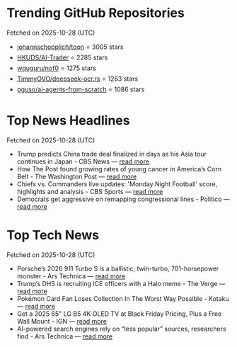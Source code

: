 # Trending GitHub Repositories
Fetched on 2025-10-28 (UTC)

- [johannschopplich/toon](https://github.com/johannschopplich/toon) ⭐ 3005 stars
- [HKUDS/AI-Trader](https://github.com/HKUDS/AI-Trader) ⭐ 2285 stars
- [wquguru/nof0](https://github.com/wquguru/nof0) ⭐ 1275 stars
- [TimmyOVO/deepseek-ocr.rs](https://github.com/TimmyOVO/deepseek-ocr.rs) ⭐ 1263 stars
- [pguso/ai-agents-from-scratch](https://github.com/pguso/ai-agents-from-scratch) ⭐ 1086 stars

# Top News Headlines
Fetched on 2025-10-28 (UTC)
- Trump predicts China trade deal finalized in days as his Asia tour continues in Japan - CBS News — [read more](https://www.cbsnews.com/news/trump-china-trade-deal-asia-tour-continues-japan-sanae-takaichi/)
- How The Post found growing rates of young cancer in America’s Corn Belt - The Washington Post — [read more](https://www.washingtonpost.com/health/2025/10/27/iowa-cancer-analysis-methodology/)
- Chiefs vs. Commanders live updates: 'Monday Night Football' score, highlights and analysis - CBS Sports — [read more](https://www.cbssports.com/nfl/news/chiefs-vs-commanders-live-updates-score-analysis-highlights-monday-night-football/live/)
- Democrats get aggressive on remapping congressional lines - Politico — [read more](https://www.politico.com/news/2025/10/27/democrats-get-aggressive-on-remapping-congressional-lines-00624231)

# Top Tech News
Fetched on 2025-10-28 (UTC)
- Porsche’s 2026 911 Turbo S is a ballistic, twin-turbo, 701-horsepower monster - Ars Technica — [read more](https://arstechnica.com/cars/2025/10/porsches-2026-911-turbo-s-is-a-ballistic-twin-turbo-701-horsepower-monster/)
- Trump’s DHS is recruiting ICE officers with a Halo meme - The Verge — [read more](https://www.theverge.com/news/807514/trump-white-house-dhs-ice-halo-image-meme-gamestop-console-wars)
- Pokémon Card Fan Loses Collection In The Worst Way Possible - Kotaku — [read more](https://kotaku.com/pokemon-card-collection-basement-storage-insurance-2000639383)
- Get a 2025 65" LG B5 4K OLED TV at Black Friday Pricing, Plus a Free Wall Mount - IGN — [read more](https://www.ign.com/articles/get-a-2025-65-lg-b5-4k-oled-tv-at-black-friday-pricing-plus-a-free-wall-mount)
- AI-powered search engines rely on “less popular” sources, researchers find - Ars Technica — [read more](https://arstechnica.com/ai/2025/10/ai-powered-search-engines-rely-on-less-popular-sources-researchers-find/)
